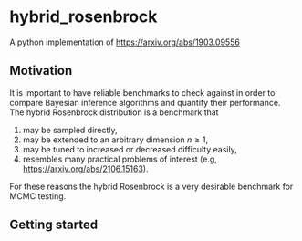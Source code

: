 # hybrid_rosenbrock

A python implementation of https://arxiv.org/abs/1903.09556

## Motivation

It is important to have reliable benchmarks to check against in order to compare Bayesian inference algorithms and quantify their performance. The hybrid Rosenbrock distribution is a benchmark that
1. may be sampled directly,
2. may be extended to an arbitrary dimension $n \ge 1$,
3. may be tuned to increased or decreased difficulty easily,
4. resembles many practical problems of interest (e.g, https://arxiv.org/abs/2106.15163).

For these reasons the hybrid Rosenbrock is a very desirable benchmark for MCMC testing. 
## Getting started
